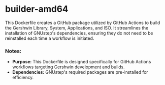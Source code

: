# builder-amd64

This Dockerfile creates a GitHub package utilized by GitHub Actions to build the Gershwin Library, System, Applications, and ISO. It streamlines the installation of GNUstep's dependencies, ensuring they do not need to be reinstalled each time a workflow is initiated.

### Notes:

- **Purpose:** This Dockerfile is designed specifically for GitHub Actions workflows targeting Gershwin development and builds.
- **Dependencies:** GNUstep's required packages are pre-installed for efficiency.
